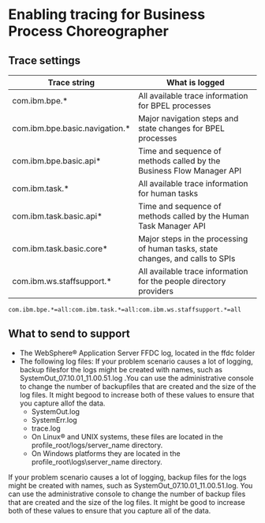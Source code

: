 <!-- image -->

# Enabling tracing for Business Process Choreographer

## Trace settings

| Trace string                   | What is logged                                                                 |
|--------------------------------|--------------------------------------------------------------------------------|
| com.ibm.bpe.*                  | All available trace information for BPEL processes                             |
| com.ibm.bpe.basic.navigation.* | Major navigation steps and state changes for BPEL processes                    |
| com.ibm.bpe.basic.api*         | Time and sequence of methods called by the Business Flow Manager API           |
| com.ibm.task.*                 | All available trace information for human tasks                                |
| com.ibm.task.basic.api*        | Time and sequence of methods called by the Human Task Manager API              |
| com.ibm.task.basic.core*       | Major steps in the processing of human tasks, state changes, and calls to SPIs |
| com.ibm.ws.staffsupport.*      | All available trace information for the people directory providers             |

```
com.ibm.bpe.*=all:com.ibm.task.*=all:com.ibm.ws.staffsupport.*=all
```

## What to send to support

- The WebSphere® Application
Server FFDC
log, located in the ffdc folder
- The following log files: If your problem scenario causes a lot of logging, backup filesfor the logs might be created with names, such as SystemOut\_07.10.01\_11.00.51.log .You can use the administrative console to change the number of backupfiles that are created and the size of the log files. It might begood to increase both of these values to ensure that you capture allof the data.
    - SystemOut.log
    - SystemErr.log
    - trace.log
    - On Linux® and UNIX systems,
these files are located in the profile\_root/logs/server\_name directory.
    - On Windows platforms
they are located in the profile\_root\logs\server\_name directory.

If your problem scenario causes a lot of logging, backup files
for the logs might be created with names, such as SystemOut\_07.10.01\_11.00.51.log.
You can use the administrative console to change the number of backup
files that are created and the size of the log files. It might be
good to increase both of these values to ensure that you capture all
of the data.